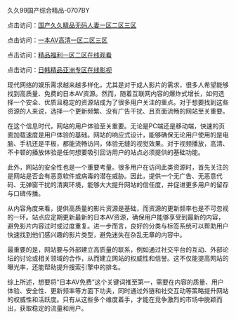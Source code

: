 久久99国产综合精品-0707BY

点击访问：<a href="https://vassv.pages.dev/">国产久久精品无码人妻一区二区三区</a>

点击访问：<a href="https://gsd-agv.pages.dev/">一本AV高清一区二区三区</a>

点击访问：<a href="https://gda-c7m.pages.dev/">精品福利一区二区在线观看</a>

点击访问：<a href="https://tfda.pages.dev/">日韩精品亚洲专区在线影视</a>



现代网络的娱乐需求越来越多样化，尤其是对于成人影片的需求，很多人希望能够找到高质量、免费的日本AV资源。然而，随着互联网内容的爆炸式增长，如何选择一个安全、优质且稳定的资源站成为了很多用户关注的重点。对于想要找到这些资源的人来说，选择一个更新频繁、没有广告干扰、且页面流畅的网站至关重要。

在这个信息时代，网站的用户体验至关重要。无论是PC端还是移动端，快速的页面加载速度是用户体验的基础。网站的响应式设计，能够确保无论用户使用的是电脑、手机还是平板，都能流畅访问，体验无缝的视觉效果。对于视频播放，高清、不卡顿的播放体验是任何想要吸引回访用户的站点必须提供的基础功能。

此外，网站的安全性也是一个重要考量。很多用户在访问此类资源时，首先关注的是网站是否会有恶意软件或病毒的潜在威胁。因此，提供一个无广告、无恶意代码、无弹窗干扰的清爽环境，能够大大提升网站的信任度，并促进更多用户的留存与口碑传播。

从内容角度来看，提供高质量的影片资源是基础，而资源的更新频率也是不可忽视的一环。站点应定期更新最新的日本AV资源，确保用户能够享受到最新的内容，避免影片内容过时或过度重复。进一步而言，良好的分类与标签系统可以帮助用户快速找到他们感兴趣的影片类型，避免迷失在杂乱无章的内容中。

最重要的是，网站要与外部建立高质量的联系，例如通过社交平台的互动、外部论坛的讨论或相关领域的合作，从而建立网站的权威性和信誉。这不仅能提高网站的曝光率，还能帮助提升搜索引擎中的排名。

综上所述，想要将“日本AV免费”这个关键词推至第一，需要在内容的质量、用户体验、安全性、更新频率等方面下功夫，同时通过外链和社交互动等策略提升网站的权威性和活跃度。只有从这些多个维度着手，才能在竞争激烈的市场中脱颖而出，获取稳定的流量和用户。


<span style="display:none;">[Canonical link]( https://github.com/dyd08552/4551104 ）</span>
